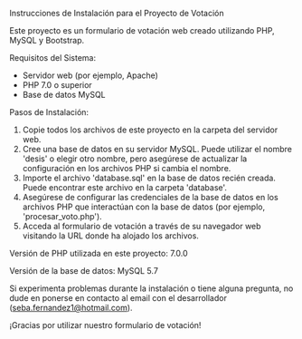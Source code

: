 ﻿Instrucciones de Instalación para el Proyecto de Votación

Este proyecto es un formulario de votación web creado utilizando PHP, MySQL y Bootstrap.

Requisitos del Sistema:

- Servidor web (por ejemplo, Apache)
- PHP 7.0 o superior
- Base de datos MySQL

Pasos de Instalación:

1. Copie todos los archivos de este proyecto en la carpeta del servidor web.
2. Cree una base de datos en su servidor MySQL. Puede utilizar el nombre 'desis' o elegir otro nombre, pero asegúrese de actualizar la configuración en los archivos PHP si cambia el nombre.
3. Importe el archivo 'database.sql' en la base de datos recién creada. Puede encontrar este archivo en la carpeta 'database'.
4. Asegúrese de configurar las credenciales de la base de datos en los archivos PHP que interactúan con la base de datos (por ejemplo, 'procesar\_voto.php').
5. Acceda al formulario de votación a través de su navegador web visitando la URL donde ha alojado los archivos.

Versión de PHP utilizada en este proyecto: 7.0.0

Versión de la base de datos: MySQL 5.7

Si experimenta problemas durante la instalación o tiene alguna pregunta, no dude en ponerse en contacto al email con el desarrollador (seba.fernandez1@hotmail.com). 

¡Gracias por utilizar nuestro formulario de votación!
